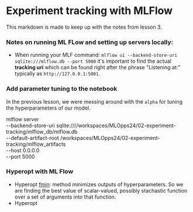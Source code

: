 # Experiment tracking with MLFlow
This markdown is made to keep up with the notes from lesson 3.

### Notes on running ML FLow and setting up servers locally:

- When running your MLF command: `mlflow ui --backend-store-uri sqlite:///mlflow.db --port 5000` it's important to find the actual **tracking uri** which can be found right after the phrase "Listening at:" typically as `http://127.0.0.1:5001`.

### Add parameter tuning to the notebook
In the previous lesson, we were messing around with the `alpha` for tuning the hyperparameters of our model.

mlflow server \
    --backend-store-uri sqlite:////workspaces/MLOpps24/02-experiment-tracking/mlflow_db/mlflow.db \
    --default-artifact-root /workspaces/MLOpps24/02-experiment-tracking/mlflow_artifacts \
    --host 0.0.0.0 \
    --port 5000

### Hyperopt with ML Flow

- Hyperopt [fmin](https://github.com/hyperopt/hyperopt/wiki/FMin): method minimizes outputs of hyperparameters. So we are finding the best value of scalar-valued, possibly stachastic function over a set of arguments into that function.
- Hyperopt